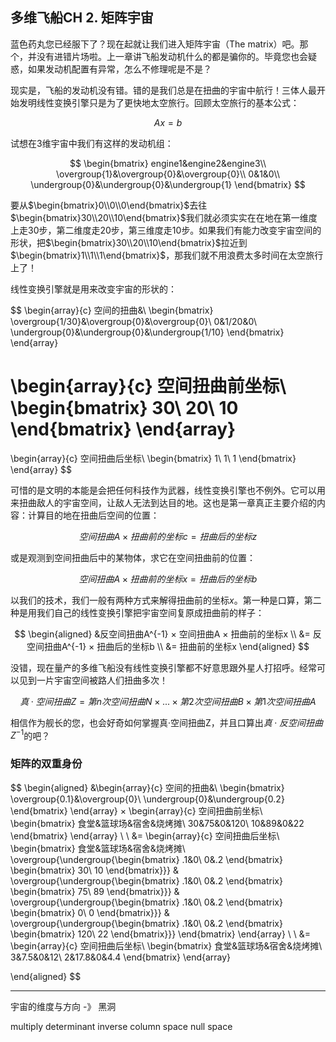 ## 多维飞船CH 2. 矩阵宇宙

蓝色药丸您已经服下了？现在起就让我们进入矩阵宇宙（The matrix）吧。那个，并没有进错片场啦。上一章讲飞船发动机什么的都是骗你的。毕竟您也会疑惑，如果发动机配置有异常，怎么不修理呢是不是？

现实是，飞船的发动机没有错。错的是我们总是在扭曲的宇宙中航行！三体人最开始发明线性变换引擎只是为了更快地太空旅行。回顾太空旅行的基本公式：

$$Ax=b$$

试想在3维宇宙中我们有这样的发动机组：

$$
\begin{bmatrix}
engine1&engine2&engine3\\ 
\overgroup{1}&\overgroup{0}&\overgroup{0}\\
0&1&0\\
\undergroup{0}&\undergroup{0}&\undergroup{1}
\end{bmatrix}
$$

要从$\begin{bmatrix}0\\0\\0\end{bmatrix}$去往$\begin{bmatrix}30\\20\\10\end{bmatrix}$我们就必须实实在在地在第一维度上走30步，第二维度走20步，第三维度走10步。如果我们有能力改变宇宙空间的形状，把$\begin{bmatrix}30\\20\\10\end{bmatrix}$拉近到$\begin{bmatrix}1\\1\\1\end{bmatrix}$，那我们就不用浪费太多时间在太空旅行上了！

线性变换引擎就是用来改变宇宙的形状的：

$$
\begin{array}{c}
   空间的扭曲&\\
   \begin{bmatrix} 
\overgroup{1/30}&\overgroup{0}&\overgroup{0}\\
0&1/20&0\\
\undergroup{0}&\undergroup{0}&\undergroup{1/10}
\end{bmatrix}
\end{array}

\begin{array}{c}
空间扭曲前坐标\\
\begin{bmatrix} 
30\\
20\\
10
\end{bmatrix}
\end{array}
=
\begin{array}{c}
空间扭曲后坐标\\
\begin{bmatrix} 
1\\
1\\
1
\end{bmatrix}
\end{array}
$$

可惜的是文明的本能是会把任何科技作为武器，线性变换引擎也不例外。它可以用来扭曲敌人的宇宙空间，让敌人无法到达目的地。这也是第一章真正主要介绍的内容：计算目的地在扭曲后空间的位置：

$$
空间扭曲A × 扭曲前的坐标c = 扭曲后的坐标z
$$

或是观测到空间扭曲后中的某物体，求它在空间扭曲前的位置：

$$
空间扭曲A × 扭曲前的坐标x = 扭曲后的坐标b
$$

以我们的技术，我们一般有两种方式来解得扭曲前的坐标$x$。第一种是口算，第二种是用我们自己的线性变换引擎把宇宙空间复原成扭曲前的样子：

$$
\begin{aligned}
&反空间扭曲A^{-1} × 空间扭曲A × 扭曲前的坐标x \\
&= 反空间扭曲A^{-1} × 扭曲后的坐标b \\
&= 扭曲前的坐标x
\end{aligned}
$$

没错，现在量产的多维飞船没有线性变换引擎都不好意思跟外星人打招呼。经常可以见到一片宇宙空间被路人们扭曲多次！

$$
真·空间扭曲Z = 第n次空间扭曲N × ... × 第2次空间扭曲B × 第1次空间扭曲A
$$

相信作为舰长的您，也会好奇如何掌握真·空间扭曲Z，并且口算出$真·反空间扭曲Z^{-1}$的吧？

### **矩阵的双重身份**

$$
\begin{aligned}
&\begin{array}{c}
   空间的扭曲&\\
   \begin{bmatrix} 
\overgroup{0.1}&\overgroup{0}\\
\undergroup{0}&\undergroup{0.2}
\end{bmatrix}
\end{array}
×
\begin{array}{c}
空间扭曲前坐标\\
\begin{bmatrix} 
食堂&篮球场&宿舍&烧烤摊\\
30&75&0&120\\
10&89&0&22
\end{bmatrix}
\end{array}
\\
\\
&=
\begin{array}{c}
空间扭曲后坐标\\
\begin{bmatrix} 
食堂&篮球场&宿舍&烧烤摊\\
\overgroup{\undergroup{\begin{bmatrix} 
.1&0\\
0&.2
\end{bmatrix}
\begin{bmatrix} 
30\\
10
\end{bmatrix}}}
&
\overgroup{\undergroup{\begin{bmatrix} 
.1&0\\
0&.2
\end{bmatrix}
\begin{bmatrix} 
75\\
89
\end{bmatrix}}}
&
\overgroup{\undergroup{\begin{bmatrix} 
.1&0\\
0&.2
\end{bmatrix}
\begin{bmatrix} 
0\\
0
\end{bmatrix}}}
&
\overgroup{\undergroup{\begin{bmatrix} 
.1&0\\
0&.2
\end{bmatrix}
\begin{bmatrix} 
120\\
22
\end{bmatrix}}}
\end{bmatrix}
\end{array}
\\
\\
&=
\begin{array}{c}
空间扭曲后坐标\\
\begin{bmatrix} 
食堂&篮球场&宿舍&烧烤摊\\
3&7.5&0&12\\
2&17.8&0&4.4
\end{bmatrix}
\end{array}

\end{aligned}
$$

-----


宇宙的维度与方向 -》 黑洞

multiply
determinant
inverse
column space
null space